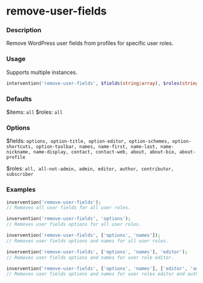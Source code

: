 # remove-user-fields

### Description
Remove WordPress user fields from profiles for specific user roles.

### Usage
Supports multiple instances.
```php
intervention('remove-user-fields', $fields(string|array), $roles(string|array));
```

### Defaults
$items: `all`
$roles: `all`

### Options
$fields: `options, option-title, option-editor, option-schemes, option-shortcuts, option-toolbar, names, name-first, name-last, name-nickname, name-display, contact, contact-web, about, about-bio, about-profile`

$roles: `all, all-not-admin, admin, editor, author, contributor, subscriber`

### Examples
```php
invervention('remove-user-fields');
// Removes all user fields for all user roles.

invervention('remove-user-fields', 'options');
// Removes user fields options for all user roles.

invervention('remove-user-fields', ['options', 'names']);
// Removes user fields options and names for all user roles.

invervention('remove-user-fields', ['options', 'names'], 'editor');
// Removes user fields options and names for user role editor.

invervention('remove-user-fields', ['options', 'names'], ['editor', 'author']);
// Removes user fields options and names for user roles editor and author.
```
